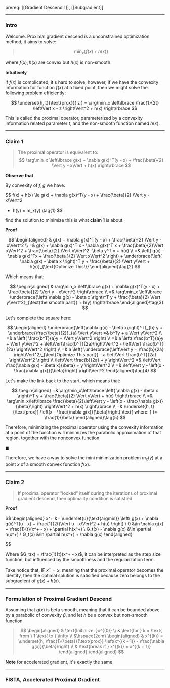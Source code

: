 prereq: [[Gradient Descend 1]], [[Subgradient]]


---
### **Intro**

Welcome. Proximal gradient descend is a unconstrained optimization method, it aims to solve: 

> $$\min_x \{f(x) + h(x)\}$$

where $f(x), h(x)$ are convex but $h(x)$ is non-smooth. 

**Intuitively**

if $f(x)$ is complicated, it's hard to solve, however, if we have the convexity information for function $f(x)$ at a fixed point, then we might solve the following problem efficiently: 

$$
\underset{h, t}{\text{prox}}(
    z
) = 
\arg\min_x \left\lbrace
    \frac{1}{2t}
    \left\Vert
        x - z
    \right\Vert^2
    + 
    h(x)
\right\rbrace
$$

This is called the proximal operator, parameterized by a convexity information related parameter $t$, and the non-smooth function named $h(x)$. 

---
### **Claim 1**

> The proximal operator is equivalent to: 
> $$
> \arg\min_x \left\lbrace
>     g(x) + \nabla g(x)^T(y - x) + \frac{\beta}{2}
>     \Vert y - x\Vert + h(x)
> \right\rbrace
> $$

**Observe that**

By convexity of $f, g$ we have: 

$$
f(x) + h(x) \le 
g(x) + \nabla g(x)^T(y - x) + \frac{\beta}{2} \Vert y - x\Vert^2
+ h(y) = m_x(y) \tag{1}
$$

find the solution to minimize this is what **claim 1** is about. 

**Proof**

$$
\begin{aligned}
    & g(x) + \nabla g(x)^T(y - x) + \frac{\beta}{2} \Vert y - x\Vert^2
    \\
    =&
    g(x) + \nabla g(x)^T x - \nabla g(x)^T x + 
    \frac{\beta}{2}\Vert x\Vert^2 + \frac{\beta}{2} \Vert x\Vert^2
    -\beta y^T x + h(x)
    \\
    =& 
    \left(
        g(x) - \nabla g(x)^Tx + \frac{\beta }{2} \Vert x\Vert^2
    \right) + 
    \underbrace{\left(
        \nabla g(x) - \beta x
    \right)^T y + \frac{\beta}{2} \Vert y\Vert + h(y)}_{\text{Optimize This!}}
\end{aligned}\tag{2}
$$

Which means that: 

$$
\begin{aligned}
    & \arg\min_x \left\lbrace
    g(x) + \nabla g(x)^T(y - x) + \frac{\beta}{2} \Vert y - x\Vert^2
    \right\rbrace
    \\
    =&
    \arg\min_x \left\lbrace
        \underbrace{\left(
            \nabla g(x) - \beta x
        \right)^T y + \frac{\beta}{2} \Vert y\Vert^2}_{\text{the smooth part}} + h(y)
    \right\rbrace 
\end{aligned}\tag{3}
$$

Let's complete the square here: 

$$
\begin{aligned}
    \underbrace{\left(\nabla g(x) - \beta x\right)^T}_{b} y + \underbrace{\frac{\beta}{2}}_{a} \Vert y\Vert =&
    b^Ty + a \Vert y\Vert^2
    \\
    =&
    a \left(
        \frac{b^T}{a}y + \Vert y\Vert^2
    \right)
    \\
    =& 
    a \left(
        \frac{b^T}{a}y + \Vert y\Vert^2 + 
        \left\Vert\frac{b^T}{2a}\right\Vert^2
        - 
        \left\Vert
             \frac{b^T}{2a}
        \right\Vert^2
    \right)
    \\
    =& 
    a \left(
        \underbrace{\left\Vert
              y + \frac{b}{2a}
        \right\Vert^2}_{\text{Optimize This part}}
        -
        a \left\Vert
             \frac{b^T}{2a}
        \right\Vert^2
    \right)
    \\
    \left\Vert
        \frac{b}{2a} + y
    \right\Vert^2
    =& 
    \left\Vert
         \frac{\nabla g(x) - \beta x}{\beta} + y
    \right\Vert^2 
    \\
    =& 
    \left\Vert
        y - \left(x - \frac{\nabla g(x)}{\beta}\right)
    \right\Vert^2
\end{aligned}\tag{4}
$$

Let's make the link back to the start, which means that: 

$$
\begin{aligned}
    =& 
    \arg\min_x\left\lbrace
        \left(
            \nabla g(x) - \beta x
        \right)^T y + \frac{\beta}{2} \Vert y\Vert
        + h(x)
    \right\rbrace 
    \\
    =& 
    \arg\min_x\left\lbrace
        \frac{\beta}{2}\left\Vert
        y - \left(x - \frac{\nabla g(x)}{\beta}\right)
    \right\Vert^2 + h(x)
    \right\rbrace
    \\
    =& 
    \underset{h, t}{\text{prox}} \left(x - \frac{\nabla g(x)}{\beta}\right) \text{ where: } t= \frac{1}{\beta}
\end{aligned}\tag{5}
$$

Therefore, minimizing the proximal operator using the convexity information at a point of the function will minimizes the parabolic approximation of that region, together with the nonconvex function. 

$\blacksquare$

Therefore, we have a way to solve the mini minimization problem $m_x(y)$ at a point $x$ of a smooth convex function $f(x)$. 


---
### **Claim 2**

> If proximal operator "locked" itself during the iterations of proximal gradient descend, then optimality condition is satisfied. 

**Proof**

$$
\begin{aligned}
    x^+ &= \underset{u}{\text{argmin}} \left(
        g(x) + \nabla g(x)^T(u - x) + \frac{1}{2t}\Vert u - x\Vert^2 + h(u)
    \right)
    \\
    0 &\in \nabla g(x) + \frac{1}{t}(x^+ - x) + \partial h(x^+)
    \\
    G_t(x) - \nabla g(x) &\in \partial h(x^+)
    \\
    G_t(x) &\in \partial h(x^+) + \nabla g(x)
\end{aligned}

$$

Where $G_t(x) = \frac{1}{t}(x^+ - x)$, it can be interpreted as the step size function, but influenced by the smoothness and the regularization term. 

Take notice that, IF $x^+ = x$, meaning that the proximal operator becomes the identity, then the optimal solution is satisified because zero belongs to the subgradient of $g(x) + h(x)$. 

---
### **Formulation of Proximal Gradient Descend**

Assuming that $g(x)$ is beta smooth, meaning that it can be bounded above by a parabolic of convexity $\beta$, and let $h$ be a convex but non-smooth function. 

>$$
>\begin{aligned}
>    & \text{Initialize: }x^{(0)}
>    \\
>    & \text{for } k = \text{ from } 1 \text{ to } \infty
>    \\
>    &\hspace{2em}
>    \begin{aligned}
>        & x^{(k)} = \underset{h, \frac{1}{\beta}}{\text{prox}}
>        \left(x^{(k - 1)} - \frac{\nabla g(x)}{\beta}\right)
>        \\  
>        & \text{break if } x^{(k)} = x^{(k + 1)}
>    \end{aligned}
>\end{aligned}
>$$

**Note** for accelerated gradient, it's exactly the same. 

---
### **FISTA, Accelerated Proximal Gradient**



